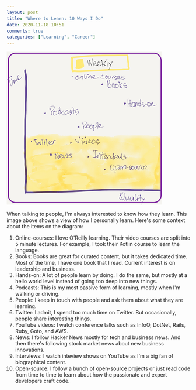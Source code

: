 ```yaml
---
layout: post
title: "Where to Learn: 10 Ways I Do"
date: 2020-11-18 10:51
comments: true
categories: ["Learning", "Career"]
---
```


![learning](/images/learning.png)

When talking to people, I'm always interested to know how they learn. This image above shows a view of how I personally learn. Here's some context about the items on the diagram:

1. Online-courses: I love O'Reilly learning. Their video courses are split into 5 minute lectures. For example, I took their Kotlin course to learn the language.
2. Books: Books are great for curated content, but it takes dedicated time. Most of the time, I have one book that I read. Current interest is on leadership and business.
3. Hands-on: A lot of people learn by doing. I do the same, but mostly at a hello world level instead of going too deep into new things.
4. Podcasts: This is my most passive form of learning, mostly when I'm walking or driving.
5. People: I keep in touch with people and ask them about what they are learning. 
6. Twitter: I admit, I spend too much time on Twitter. But occasionally, people share interesting things.
7. YouTube videos: I watch conference talks such as InfoQ, DotNet, Rails, Ruby, Goto, and AWS.
8. News: I follow Hacker News mostly for tech and business news. And then there's following stock market news about new business innovations.
9. Interviews: I watch inteview shows on YouTube as I'm a big fan of biographical content.
10. Open-source: I follow a bunch of open-source projects or just read code from time to time to learn about how the passionate and expert developers craft code.
